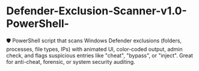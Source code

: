 # Defender-Exclusion-Scanner-v1.0-PowerShell-
🛡️ PowerShell script that scans Windows Defender exclusions (folders, processes, file types, IPs) with animated UI, color-coded output, admin check, and flags suspicious entries like "cheat", "bypass", or "inject". Great for anti-cheat, forensic, or system security auditing. 

